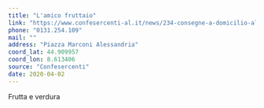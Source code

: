 ```yaml
---
title: "L'amico fruttaio"
link: "https://www.confesercenti-al.it/news/234-consegne-a-domicilio-alessandria-lista-aggiornata-al-26-marzo.html"
phone: "0131.254.109"
mail: ""
address: "Piazza Marconi Alessandria"
coord_lat: 44.909957
coord_lon: 8.613406
source: "Confesercenti"
date: 2020-04-02
---
```

Frutta e verdura

